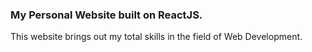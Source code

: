 ### My Personal Website built on ReactJS.

This website brings out my total skills in the field of Web Development.
